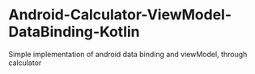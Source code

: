 # Android-Calculator-ViewModel-DataBinding-Kotlin
Simple implementation of android data binding and viewModel, through calculator
